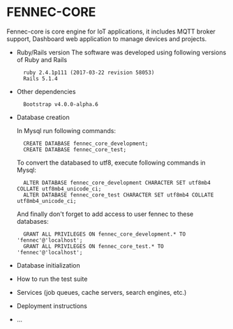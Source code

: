 # FENNEC-CORE

Fennec-core is core engine for IoT applications, it includes MQTT broker support,
 Dashboard web application to manage devices and projects.

* Ruby/Rails version
    The software was developed using following versions of Ruby and Rails
        
        ruby 2.4.1p111 (2017-03-22 revision 58053)
        Rails 5.1.4
        
* Other dependencies
        
        Bootstrap v4.0.0-alpha.6
    
* Database creation
    
    In Mysql run following commands:
    
        CREATE DATABASE fennec_core_development;
        CREATE DATABASE fennec_core_test;
    
    To convert the databased to utf8, execute following commands in Mysql:
    
        ALTER DATABASE fennec_core_development CHARACTER SET utf8mb4 COLLATE utf8mb4_unicode_ci;
        ALTER DATABASE fennec_core_test CHARACTER SET utf8mb4 COLLATE utf8mb4_unicode_ci;    

    And finally don't forget to add access to user fennec to these databases:
    
        GRANT ALL PRIVILEGES ON fennec_core_development.* TO 'fennec'@'localhost';
        GRANT ALL PRIVILEGES ON fennec_core_test.* TO 'fennec'@'localhost';
        
* Database initialization

* How to run the test suite

* Services (job queues, cache servers, search engines, etc.)

* Deployment instructions

* ...
